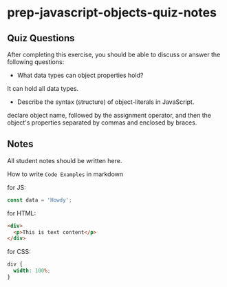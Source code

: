 # prep-javascript-objects-quiz-notes

## Quiz Questions

After completing this exercise, you should be able to discuss or answer the following questions:

- What data types can object properties hold?

It can hold all data types.

- Describe the syntax (structure) of object-literals in JavaScript.

declare object name, followed by the assignment operator, and then the object's properties separated by commas and enclosed by braces.

## Notes

All student notes should be written here.

How to write `Code Examples` in markdown

for JS:

```javascript
const data = 'Howdy';
```

for HTML:

```html
<div>
  <p>This is text content</p>
</div>
```

for CSS:

```css
div {
  width: 100%;
}
```
